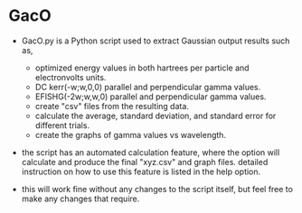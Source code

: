 # GacO

* GacO.py is a Python script used to extract Gaussian output results such as,
  * optimized energy values in both hartrees per particle and electronvolts units.
  * DC kerr(-w;w,0,0) parallel and perpendicular gamma values.
  * EFISHG(-2w;w,w,0) parallel and perpendicular gamma values.
  * create "csv" files from the resulting data.
  * calculate the average, standard deviation, and standard error for different trials.
  * create the graphs of gamma values vs wavelength.
 
* the script has an automated calculation feature, where the option will calculate and produce the final "xyz.csv" and graph files. detailed instruction on how to use this feature is listed in the help option.

* this will work fine without any changes to the script itself, but feel free to make any changes that require.
